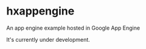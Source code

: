 # hxappengine

An app engine example hosted in Google App Engine

It's currently under development.
